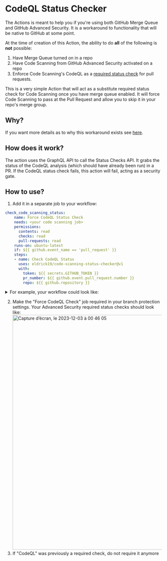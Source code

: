 # CodeQL Status Checker

The Actions is meant to help you if you're using both GitHub Merge Queue and GitHub Advanced Security. It is a workaround to functionality that will be native to GitHub at some point.

At the time of creation of this Action, the ability to do **all** of the following is **not** possible:
1. Have Merge Queue turned on in a repo
2. Have Code Scanning from GitHub Advanced Security activated on a repo
3. Enforce Code Scanning's CodeQL as a [required status check](https://docs.github.com/en/pull-requests/collaborating-with-pull-requests/collaborating-on-repositories-with-code-quality-features/about-status-checks) for pull requests.

This is a very simple Action that will act as a substitute required status check for Code Scanning once you have merge queue enabled. It will force Code Scanning to pass at the Pull Request and allow you to skip it in your repo's merge group.

## Why?

If you want more details as to why this workaround exists see [here](). 

## How does it work?

The action uses the GraphQL API to call the Status Checks API. It grabs the status of the CodeQL analysis (which should have already been run) in a PR. If the CodeQL status check fails, this action will fail, acting as a security gate.

## How to use?
1. Add it in a separate job to your workflow:

  ````yaml
  check_code_scanning_status:
      name: Force CodeQL Status Check
      needs: <your code scanning job>
      permissions: 
        contents: read
        checks: read
        pull-requests: read
      runs-on: ubuntu-latest
      if: ${{ github.event_name == 'pull_request' }}
      steps:
      - name: Check CodeQL Status
        uses: eldrick19/code-scanning-status-checker@v1
        with:
          token: ${{ secrets.GITHUB_TOKEN }}
          pr_number: ${{ github.event.pull_request.number }}
          repo: ${{ github.repository }}
  ````

  <details>
  <summary>For example, your workflow could look like:</summary>
  <br/>
    
  ````yaml
  name: "CodeQL"
  
  on:
    pull_request:
      branches: [ "main" ]
    merge_group:
  
  jobs:
    analyze:
      name: Analyze
      runs-on: ${{ (matrix.language == 'swift' && 'macos-latest') || 'ubuntu-latest' }}
      timeout-minutes: ${{ (matrix.language == 'swift' && 120) || 360 }}
      permissions:
        actions: read
        contents: read
        security-events: write
  
      strategy:
        fail-fast: false
        matrix:
          language: [ 'javascript-typescript' ]
  
      steps:
      - name: Checkout repository
        uses: actions/checkout@v3
  
      # Initializes the CodeQL tools for scanning.
      - name: Initialize CodeQL
        uses: github/codeql-action/init@v2
        with:
          languages: ${{ matrix.language }}
  
      - name: Autobuild
        uses: github/codeql-action/autobuild@v2
  
      - name: Perform CodeQL Analysis
        uses: github/codeql-action/analyze@v2
        with:
          category: "/language:${{matrix.language}}"
  
     check_code_scanning_status:
      name: Force CodeQL Status Check
      needs: analyze
      permissions: 
        contents: read
        checks: read
        pull-requests: read
      runs-on: ubuntu-latest
      if: ${{ github.event_name == 'pull_request' }}
      steps:
      - name: Check CodeQL Status
        uses: eldrick19/code-scanning-status-checker@v1
        with:
          token: ${{ secrets.GITHUB_TOKEN }}
          pr_number: ${{ github.event.pull_request.number }}
          repo: ${{ github.repository }}
  ````
  </details>

2. Make the "Force CodeQL Check" job required in your branch protection settings. Your Advanced Security required status checks should look like:
   <img width="752" alt="Capture d’écran, le 2023-12-03 à 00 46 05" src="https://github.com/Eldrick19/codeql-status-checker/assets/26189114/a89cdecf-1ca8-49c0-abd6-33157e8f910e">
4. If "CodeQL" was previously a required check, do not require it anymore
